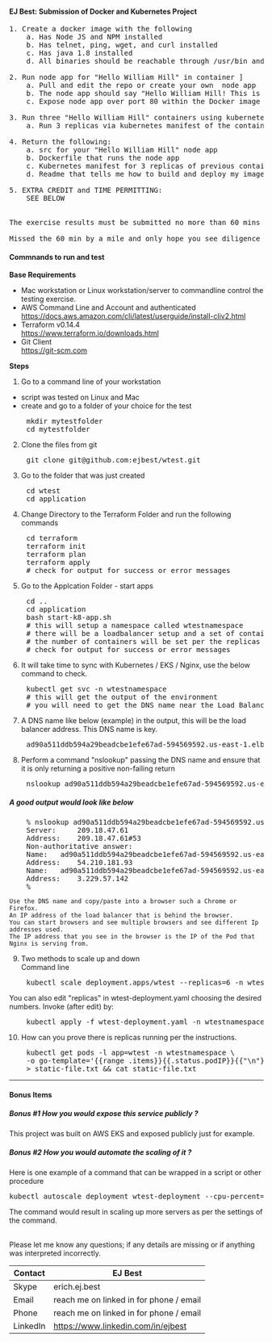 #### EJ Best: Submission of Docker and Kubernetes Project

<pre>
1. Create a docker image with the following 
    a. Has Node JS and NPM installed  
    b. Has telnet, ping, wget, and curl installed 
    c. Has java 1.8 installed 
    d. All binaries should be reachable through /usr/bin and in default $PATH 

2. Run node app for "Hello William Hill" in container ]
    a. Pull and edit the repo or create your own  node app 
    b. The node app should say "Hello William Hill! This is <EJ>" 
    c. Expose node app over port 80 within the Docker image created in step 1 

3. Run three "Hello William Hill" containers using kubernetes manifest 
    a. Run 3 replicas via kubernetes manifest of the container created in step 2 

4. Return the following: 
    a. src for your "Hello William Hill" node app 
    b. Dockerfile that runs the node app  
    c. Kubernetes manifest for 3 replicas of previous container 
    d. Readme that tells me how to build and deploy my image and replicas, and how to view my expected output

5. EXTRA CREDIT and TIME PERMITTING: 
    SEE BELOW 


The exercise results must be submitted no more than 60 mins after receiving the exercise.

Missed the 60 min by a mile and only hope you see diligence in the submission 
</pre>

#### Commnands to run and test

**Base Requirements**
 <br>
-  Mac workstation or Linux workstation/server to commandline control the testing exercise.
-  AWS Command Line and Account and authenticated<br>
    https://docs.aws.amazon.com/cli/latest/userguide/install-cliv2.html<br>
-  Terraform v0.14.4<br>
    https://www.terraform.io/downloads.html
-  Git Client<br>
    https://git-scm.com

**Steps** 
1. Go to a command line of your workstation
- script was tested on Linux and Mac
- create and go to a folder of your choice for the test
<pre>
    mkdir mytestfolder
    cd mytestfolder
</pre>
2. Clone the files from git
<pre>
    git clone git@github.com:ejbest/wtest.git
</pre>
3. Go to the folder that was just created
<pre>
    cd wtest
    cd application
</pre>
4. Change Directory to the Terraform Folder and run the following commands
<pre>
    cd terraform
    terraform init
    terraform plan
    terraform apply
    # check for output for success or error messages
</pre>
5. Go to the Applcation Folder - start apps
<pre>
    cd ..
    cd application
    bash start-k8-app.sh 
    # this will setup a namespace called wtestnamespace
    # there will be a loadbalancer setup and a set of containers
    # the number of containers will be set per the replicas setup in the configuration
    # check for output for success or error messages
</pre>
6. It will take time to sync with Kubernetes / EKS / Nginx, use the below command to check.
<pre>
    kubectl get svc -n wtestnamespace
    # this will get the output of the environment
    # you will need to get the DNS name near the Load Balancer
</pre>
7. A DNS name like below (example) in the output, this will be the load balancer address.  This DNS name is key.
<pre>
    ad90a511ddb594a29beadcbe1efe67ad-594569592.us-east-1.elb.amazonaws.com 
</pre>
8. Perform a command "nslookup" passing the DNS name and ensure that it is only returning a positive non-failing return <br>
<pre>
    nslookup ad90a511ddb594a29beadcbe1efe67ad-594569592.us-east-1.elb.amazonaws.com 
</pre>
#####       A good output would look like below 
<pre>
    % nslookup ad90a511ddb594a29beadcbe1efe67ad-594569592.us-east-1.elb.amazonaws.com 
    Server:     209.18.47.61
    Address:    209.18.47.61#53
    Non-authoritative answer:
    Name:	ad90a511ddb594a29beadcbe1efe67ad-594569592.us-east-1.elb.amazonaws.com
    Address:    54.210.181.93
    Name:	ad90a511ddb594a29beadcbe1efe67ad-594569592.us-east-1.elb.amazonaws.com
    Address:    3.229.57.142
    %
</pre>
    Use the DNS name and copy/paste into a browser such a Chrome or Firefox.
    An IP address of the load balancer that is behind the browser.
    You can start browsers and see multiple browsers and see different Ip addresses used.
    The IP address that you see in the browser is the IP of the Pod that Nginx is serving from.

9. Two methods to scale up and down<br>
Command line 
<pre>
    kubectl scale deployment.apps/wtest --replicas=6 -n wtestnamespace
</pre>
You can also edit "replicas" in wtest-deployment.yaml choosing the desired numbers.  Invoke (after edit) by: 
<pre>
    kubectl apply -f wtest-deployment.yaml -n wtestnamespace
</pre>
10. How can you prove there is replicas running per the instructions. 
<pre>
    kubectl get pods -l app=wtest -n wtestnamespace \
    -o go-template='{{range .items}}{{.status.podIP}}{{"\n"}}{{end}}' \
    > static-file.txt && cat static-file.txt
</pre>
-------------------------------------------------
#### Bonus Items

##### Bonus #1 How you would expose this service publicly ?
This project was built on AWS EKS and exposed publicly just for example.

##### Bonus #2 How you would automate the scaling of it ?
Here is one example of a command that can be wrapped in a script or other procedure
<pre>
kubectl autoscale deployment wtest-deployment --cpu-percent=50 --min=1 --max=10 -n wtestnamespace
</pre>
The command would result in scaling up more servers as per the settings of the command.
<br>
<br>

Please let me know any questions; if any details are missing or if anything was interpreted incorrectly.

| Contact  | EJ Best
| ------------ | -------------------------------------
| Skype | erich.ej.best
| Email | reach me on linked in for phone / email 
| Phone | reach me on linked in for phone / email 
| LinkedIn | https://www.linkedin.com/in/ejbest
